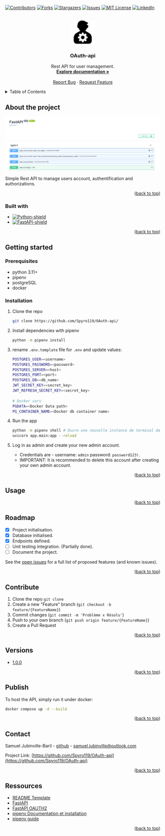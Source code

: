 <a name="readme-top"></a>

[![Contributors][contributors-shield]][contributors-url]
[![Forks][forks-shield]][forks-url]
[![Stargazers][stars-shield]][stars-url]
[![Issues][issues-shield]][issues-url]
[![MIT License][license-shield]][license-url]
[![LinkedIn][linkedin-shield]][linkedin-url]

<!-- PROJECT LOGO -->
<br />
<div align="center">
  <a href="https://github.com/Spyro119/OAuth-api">
    <img src="docs/logo.png" alt="Logo" width="80" height="80">
  </a>

  <h3 align="center">OAuth-api</h3>

  <p align="center">
    Rest API for user management.
    <br />
    <a href="#"><strong>Explore documentation »</strong></a>
    <br />
    <br />
    <a href="https://github.com/Spyro119/OAuth-api/issues">Report Bug</a>
    ·
    <a href="https://github.com/Spyro119/OAuth-api/issues">Request Feature</a>
  </p>
</div>



<!-- TABLE OF CONTENTS -->
<details>
  <summary>Table of Contents</summary>
  <ol>
    <li>
      <a href="#about-the-project">About The Project</a>
      <ul>
        <li><a href="#built-with">Built With</a></li>
      </ul>
    </li>
    <li>
      <a href="#getting-started">Getting Started</a>
      <ul>
        <li><a href="#prerequisites">Prerequisites</a></li>
        <li><a href="#installation">Installation</a></li>
      </ul>
    </li>
    <li><a href="#usage">Usage</a></li>
    <li><a href="#roadmap">Roadmap</a></li>
    <li><a href="#contribute">Contribute</a></li>
    <li><a href="#versions">Versions</a></li>
    <li><a href="#publis">Publis</a></li>
    <li><a href="#license">License</a></li>
    <li><a href="#contact">Contact</a></li>
    <li><a href="#ressources">Ressources</a></li>
  </ol>
</details>



<!-- ABOUT THE PROJECT -->
## About the project

[![Product Name Screen Shot][product-screenshot]](docs/screenshot_2.png)


<!-- API de gestion d'utilisateurs, groupes, permissions et tokens. -->
Simple Rest API to manage users account, authentification and authorizations.

<!-- There are many great README templates available on GitHub; however, I didn't find one that really suited my needs so I created this enhanced one. I want to create a README template so amazing that it'll be the last one you ever need -- I think this is it.

Here's why:
* Your time should be focused on creating something amazing. A project that solves a problem and helps others
* You shouldn't be doing the same tasks over and over like creating a README from scratch
* You should implement DRY principles to the rest of your life :smile:

Of course, no one template will serve all projects since your needs may be different. So I'll be adding more in the near future. You may also suggest changes by forking this repo and creating a pull request or opening an issue. Thanks to all the people have contributed to expanding this template! -->

<p align="right">(<a href="#readme-top">back to top</a>)</p>


<!-- BUILT WITH -->
### Built with

* [![Python-shield]][Python-url]
* [![FastAPI-shield]][FastAPI-url]

<p align="right">(<a href="#readme-top">back to top</a>)</p>



<!-- GETTING STARTED -->
## Getting started

### Prerequisites

- python 3.11+
- pipenv
- postgreSQL
- docker
  

### Installation

1. Clone the repo
   ```sh
   git clone https://github.com/Spyro119/OAuth-api/
   ```
2. Install dependencies with pipenv
    ```sh
    python -m pipenv install
    ```
3. rename ``.env.template`` file for ``.env`` and update values:
    ```sh
    POSTGRES_USER=<username>
    POSTGRES_PASSWORD=<password>
    POSTGRES_SERVER=<host>
    POSTGRES_PORT=<port>
    POSTGRES_DB=<db_name>
    JWT_SECRET_KEY=<secret_key>
    JWT_REFRESH_SECRET_KEY=<secret_key>

    # Docker vars
    PGDATA=<Docker Data path>
    PG_CONTAINER_NAME=<Docker db container name>
    ```
4. Run the app 
    ```sh
    python -m pipenv shell # Ouvre une nouvelle instance de terminal dans l'environnement du projet.
    uvicorn app.main:app --reload 
    ```

5. Log in as admin and create your new admin account.
    - Credentials are - username: ``admin`` password: ``password123!``.
    - IMPORTANT: It is recommended to delete this account after creating your own admin account.

<p align="right">(<a href="#readme-top">back to top</a>)</p>



<!-- USAGE -->
## Usage

<p align="right">(<a href="#readme-top">back to top</a>)</p>



<!-- ROADMAP -->
## Roadmap

- [x] Project initialisation.
- [x] Database initialised.
- [x] Endpoints defined.
- [ ] Unit testing integration. (Partially done).
- [ ] Document the project.

See the [open issues](https://github.com/Spyro119/OAuth-api/issues) for a full list of proposed features (and known issues).

<p align="right">(<a href="#readme-top">back to top</a>)</p>



<!-- CONTRIBUTE -->
## Contribute

1. Clone the repo `git clone `
2. Create a new "Feature" branch (`git checkout -b feature/{FeatureName}`)
3. Commit changes (`git commit -m 'Problème x Résolu'`)
4. Push to your own branch (`git push origin feature/{FeatureName}`)
5. Create a Pull Request 

<p align="right">(<a href="#readme-top">back to top</a>)</p>



<!-- Versions -->
## Versions

* [1.0.0](https://github.com/Spyro119/OAuth-api/releases/tag/v1.0.0)

<p align="right">(<a href="#readme-top">back to top</a>)</p>



<!-- PUBLISH -->
## Publish

To host the API, simply run it under docker: 
```sh
docker compose up -d --build 
```

<p align="right">(<a href="#readme-top">back to top</a>)</p>



<!-- CONTACT -->
## Contact

Samuel Jubinville-Baril - [github](https://github.com/Spyro119) - samuel.jubinville@outlook.com

Project Link: [https://github.com/Spyro119/OAuth-api](https://github.com/Spyro119/OAuth-api)

<p align="right">(<a href="#readme-top">back to top</a>)</p>



<!-- Ressources -->
## Ressources

* [README Template](https://github.com/othneildrew/Best-README-Template)
* [FastAPI](https://fastapi.tiangolo.com/)
* [FastAPI OAUTH2](https://fastapi.tiangolo.com/tutorial/security/simple-oauth2/)
* [pipenv Documentation et installation](https://pipenv.pypa.io/en/latest/)
* [pipenv guide](https://realpython.com/pipenv-guide/)

<p align="right">(<a href="#readme-top">back to top</a>)</p>



<!-- MARKDOWN LINKS & IMAGES -->
<!-- https://www.markdownguide.org/basic-syntax/#reference-style-links -->
<!-- GITHUB URLS -->
[contributors-shield]: https://img.shields.io/github/contributors/Spyro119/OAuth-api.svg?style=for-the-badge
[contributors-url]: https://github.com/Spyro119/OAuth-api/graphs/contributors
[forks-shield]: https://img.shields.io/github/forks/Spyro119/OAuth-api.svg?style=for-the-badge
[forks-url]: https://github.com/Spyro119/OAuth-api/network/members
[stars-shield]: https://img.shields.io/github/stars/Spyro119/OAuth-api.svg?style=for-the-badge
[stars-url]: https://github.com/Spyro119/OAuth-api/stargazers
[issues-shield]: https://img.shields.io/github/issues/Spyro119/OAuth-api.svg?style=for-the-badge
[issues-url]: https://github.com/Spyro119/OAuth-api/issues
[license-shield]: https://img.shields.io/github/license/Spyro119/OAuth-api.svg?style=for-the-badge
[license-url]: https://github.com/Spyro119/OAuth-api/blob/master/LICENSE.txt
[linkedin-shield]: https://img.shields.io/badge/-LinkedIn-black.svg?style=for-the-badge&logo=linkedin&colorB=555
[linkedin-url]: https://www.linkedin.com/in/samuel-jubinville-baril-bbb5601a4/
[product-name]: Oauth-api
[product-screenshot]: docs/screenshot_2.png
[Product-name-screenshot]: Oauth-api


<!-- FRAMEWORK AND LIBRARY URLS -->
[Python-shield]: https://img.shields.io/pypi/pyversions/FastAPI?logo=python
[Python-url]: (https://www.python.org/)
[FastAPI-shield]: https://img.shields.io/badge/FastAPI-009688?style=for-the-badge&logo=FastAPI&logoColor=white
[FastAPI-url]: https://fastapi.tiangolo.com/
[Vue-shield]: https://img.shields.io/badge/Vue.js-35495E?style=for-the-badge&logo=vuedotjs&logoColor=4FC08D
[Vue-url]: https://vuejs.org/